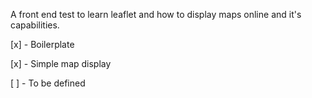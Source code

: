 A front end test to learn leaflet and how to display maps online and it's
capabilities.

[x] - Boilerplate

[x] - Simple map display

[ ] - To be defined
